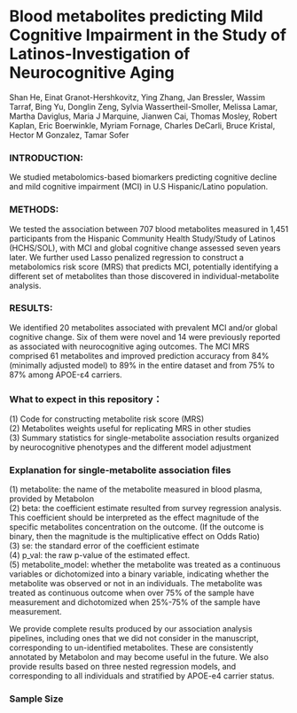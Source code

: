 # Blood metabolites predicting Mild Cognitive Impairment in the Study of Latinos-Investigation of Neurocognitive Aging

Shan He, Einat Granot-Hershkovitz, Ying Zhang, Jan Bressler, Wassim Tarraf, Bing Yu, Donglin Zeng, Sylvia Wassertheil-Smoller, Melissa Lamar, Martha Daviglus, Maria J Marquine, Jianwen Cai, Thomas Mosley, Robert Kaplan, Eric Boerwinkle, Myriam Fornage, Charles DeCarli, Bruce Kristal, Hector M Gonzalez, Tamar Sofer

### INTRODUCTION: 
We studied metabolomics-based biomarkers predicting cognitive decline and mild cognitive impairment (MCI) in U.S Hispanic/Latino population.

### METHODS: 
We tested the association between 707 blood metabolites measured in 1,451 participants from the Hispanic Community Health Study/Study of Latinos (HCHS/SOL), with MCI and global cognitive change assessed seven years later. We further used Lasso penalized regression to construct a metabolomics risk score (MRS) that predicts MCI, potentially identifying a different set of metabolites than those discovered in individual-metabolite analysis.  

### RESULTS: 
We identified 20 metabolites associated with prevalent MCI and/or global cognitive change. Six of them were novel and 14 were previously reported as associated with neurocognitive aging outcomes. The MCI MRS comprised 61 metabolites and improved prediction accuracy from 84% (minimally adjusted model) to 89% in the entire dataset and from 75% to 87% among APOE-ε4 carriers.

### What to expect in this repository：
(1) Code for constructing metabolite risk score (MRS)<br/>
(2) Metabolites weights useful for replicating MRS in other studies<br/>
(3) Summary statistics for single-metabolite association results organized by neurocognitive phenotypes and the different model adjustment <br/>

### Explanation for single-metabolite association files
(1) metabolite: the name of the metabolite measured in blood plasma, provided by Metabolon <br/>
(2) beta: the coefficient estimate resulted from survey regression analysis. This coefficient should be interpreted as the effect magnitude of the specific metabolites concentration on the outcome. (If the outcome is binary, then the magnitude is the multiplicative effect on Odds Ratio) <br/>
(3) se: the standard error of the coefficient estimate <br/>
(4) p_val: the raw p-value of the estimated effect. <br/> 
(5) metabolite_model: whether the metabolite was treated as a continuous variables or dichotomized into a binary variable, indicating whether the metabolite was observed or not in an individuals. The metabolite was treated as continuous outcome when over 75% of the sample have measurement and dichotomized when 25%-75% of the sample have measurement. <br/> 

We provide complete results produced by our association analysis pipelines, including ones that we did not consider in the manuscript, corresponding to un-identified metabolites. These are consistently annotated by Metabolon and may become useful in the future. We also provide results based on three nested regression models, and corresponding to all individuals and stratified by APOE-e4 carrier status.

### Sample Size 



